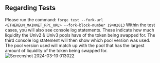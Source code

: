 ## Regarding Tests

Please run the command:
`forge test --fork-url <ETHEREUM_MAINNET_RPC_URL> --fork-block-number 19402013`
Within the test cases, you will also see console log statements. These indicate how much liquidity the Univ2 & Univ3 pools have of the token being swapped for.
The third console log statement will then show which pool version was used. The pool version used will match up with the pool that has the largest amount of liquidity 
of the token being swapped for.
<br>
![Screenshot 2024-03-10 013022](https://github.com/ForrestChew/uniswap_dynamic_swap/assets/86491214/b02b350d-c29b-4f53-9ee6-b300f44e9c0c)
